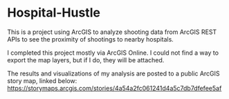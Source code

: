 # Hospital-Hustle
This is a project using ArcGIS to analyze shooting data from ArcGIS REST APIs to see the proximity of shootings to nearby hospitals.

I completed this project mostly via ArcGIS Online. I could not find a way to export the map layers, but if I do, they will be attached.

The results and visualizations of my analysis are posted to a public ArcGIS story map, linked below:
https://storymaps.arcgis.com/stories/4a54a2fc061241d4a5c7db7dfefee5af 

